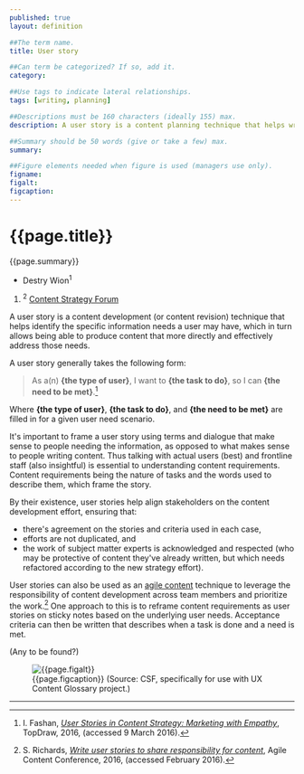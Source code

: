 ```yaml
---
published: true
layout: definition

##The term name.
title: User story

##Can term be categorized? If so, add it. 
category:  

##Use tags to indicate lateral relationships.
tags: [writing, planning]

##Descriptions must be 160 characters (ideally 155) max. 
description: A user story is a content planning technique that helps writers produce copy in relation to user needs.

##Summary should be 50 words (give or take a few) max.
summary: 

##Figure elements needed when figure is used (managers use only).
figname: 
figalt:
figcaption:
---
```



# {{page.title}}

<p class="summary">{{page.summary}}</p>

<section class="contributors">
	<ul class="authors nomark">
		<li>Destry Wion<sup id="#affil-1">1</sup></li>
	</ul>
	<ol class="affiliations nomark">
		<li id="affil-1"><sup>2</sup> <a href="https://csf.community">Content Strategy Forum</a></li>
	</ol>
</section>

<!-- PRIMARY PARAGRAPH(S) OF DEFINITION -->

A user story is a content development (or content revision) technique that helps identify the specific information needs a user may have, which in turn allows being able to produce content that more directly and effectively address those needs. 

A user story generally takes the following form: 

> As a(n) __{the type of user}__, I want to __{the task to do}__, so I can __{the need to be met}__.[^1]

Where __{the type of user}__, __{the task to do}__, and __{the need to be met}__ are filled in for a given user need scenario.

It's important  to frame a user story using terms and dialogue that make sense to people needing the information, as opposed to what makes sense to people writing content. Thus talking with actual users (best) and frontline staff (also insightful) is essential to understanding content requirements. Content requirements being the nature of tasks and the words used to describe them, which frame the story.

By their existence, user stories help align stakeholders on the content development effort, ensuring that:

* there's agreement on the stories and criteria used in each case, 
* efforts are not duplicated, and
* the work of subject matter experts is acknowledged and respected (who may be protective of content they've already written, but which needs refactored according to the new strategy effort).

User stories can also be used as an [agile content](agile-content.md) technique to leverage the responsibility of content development across team members and prioritize the work.[^2] One approach to this is to reframe content requirements as user stories on sticky notes based on the underlying user needs. Acceptance criteria can then be written that describes when a task is done and a need is met.

<!-- EXAMPLE PARAGRAPH(S) -->

(Any to be found?)


<!-- FIGURE -->
<figure>
	<img alt="{{page.figalt}}" src="https://content-strategy-forum.github.io/csf-glossary/assets/images/{{page.figname}}.png">
	<figcaption>
		{{page.figcaption}} (Source: CSF, specifically for use with UX Content Glossary project.)
	</figcaption>
</figure>

<!-- FOOTNOTE REFERENCES -->
<hr class="footnotes">

[^1]: I. Fashan, _[User Stories in Content Strategy: Marketing with Empathy](https://www.topdraw.com/blog/user-stories-in-content-strategy-marketing-with-empathy/)_, TopDraw, 2016, (accessed 9 March 2016).

[^2]: S. Richards, _[Write user stories to share responsibility for content](https://2016.agilecontentconf.com/richards)_, Agile Content Conference, 2016, (accessed February 2016). 
